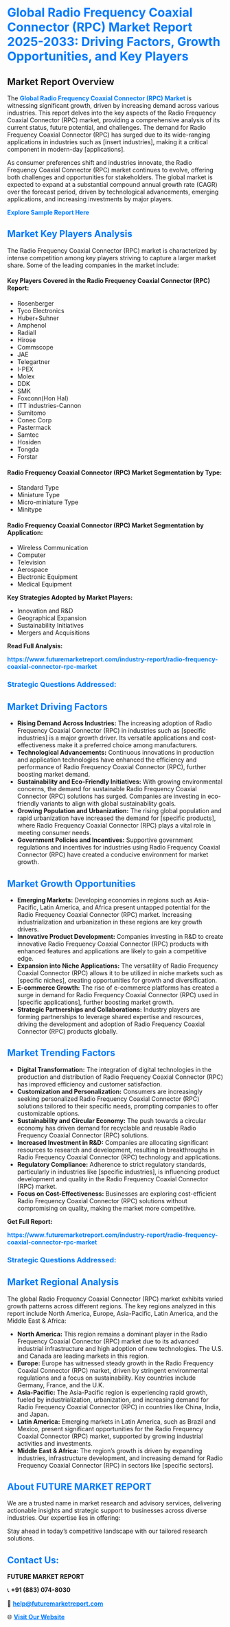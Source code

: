 <h1 style="color: #007BFF;">Global Radio Frequency Coaxial Connector (RPC) Market Report 2025-2033: Driving Factors, Growth Opportunities, and Key Players</h1>

<section id="overview">
<h2>Market Report Overview</h2>
<p>The <a href="https://www.futuremarketreport.com/industry-report/radio-frequency-coaxial-connector-rpc-market" style="color: #007BFF; text-decoration: none;"><strong>Global Radio Frequency Coaxial Connector (RPC) Market</strong></a> is witnessing significant growth, driven by increasing demand across various industries. This report delves into the key aspects of the Radio Frequency Coaxial Connector (RPC) market, providing a comprehensive analysis of its current status, future potential, and challenges. The demand for Radio Frequency Coaxial Connector (RPC) has surged due to its wide-ranging applications in industries such as [insert industries], making it a critical component in modern-day [applications].</p>
<p>As consumer preferences shift and industries innovate, the Radio Frequency Coaxial Connector (RPC) market continues to evolve, offering both challenges and opportunities for stakeholders. The global market is expected to expand at a substantial compound annual growth rate (CAGR) over the forecast period, driven by technological advancements, emerging applications, and increasing investments by major players.</p>
</section>

<section id="overview">
<p><a href="https://www.futuremarketreport.com/request-sample/reportId=40836" style="color: #007BFF; text-decoration: none;"><strong>Explore Sample Report Here</strong></a></p>
</section>

<section id="key-players">
<h2 style="color: #007BFF;">Market Key Players Analysis</h2>
<p>The Radio Frequency Coaxial Connector (RPC) market is characterized by intense competition among key players striving to capture a larger market share. Some of the leading companies in the market include:</p>
<h4>Key Players Covered in the Radio Frequency Coaxial Connector (RPC) Report:</h4>
<ul><li>Rosenberger</li><li>Tyco Electronics</li><li>Huber+Suhner</li><li>Amphenol</li><li>Radiall</li><li>Hirose</li><li>Commscope</li><li>JAE</li><li>Telegartner</li><li>I-PEX</li><li>Molex</li><li>DDK</li><li>SMK</li><li>Foxconn(Hon Hal)</li><li>ITT industries-Cannon</li><li>Sumitomo</li><li>Conec Corp</li><li>Pastermack</li><li>Samtec</li><li>Hosiden</li><li>Tongda</li><li>Forstar</li></ul>
<h4>Radio Frequency Coaxial Connector (RPC) Market Segmentation by Type:</h4>
<ul><li>Standard Type</li><li>Miniature Type</li><li>Micro-miniature Type</li><li>Minitype</li></ul>

<h4>Radio Frequency Coaxial Connector (RPC) Market Segmentation by Application:</h4>
<ul><li>Wireless Communication</li><li>Computer</li><li>Television</li><li>Aerospace</li><li>Electronic Equipment</li><li>Medical Equipment</li></ul>
<p><strong>Key Strategies Adopted by Market Players:</strong></p>
<ul>
<li>Innovation and R&D</li>
<li>Geographical Expansion</li>
<li>Sustainability Initiatives</li>
<li>Mergers and Acquisitions</li>
</ul>
</section>

<section>
<p><strong>Read Full Analysis: </strong></p><a href="https://www.futuremarketreport.com/industry-report/radio-frequency-coaxial-connector-rpc-market" style="color: #007BFF; text-decoration: none;"><strong>https://www.futuremarketreport.com/industry-report/radio-frequency-coaxial-connector-rpc-market</strong></a>
<h3 style="color: #007BFF;">Strategic Questions Addressed:</h3>
</section>

<section id="driving-factors">
<h2 style="color: #007BFF;">Market Driving Factors</h2>
<ul>
<li><strong>Rising Demand Across Industries:</strong> The increasing adoption of Radio Frequency Coaxial Connector (RPC) in industries such as [specific industries] is a major growth driver. Its versatile applications and cost-effectiveness make it a preferred choice among manufacturers.</li>
<li><strong>Technological Advancements:</strong> Continuous innovations in production and application technologies have enhanced the efficiency and performance of Radio Frequency Coaxial Connector (RPC), further boosting market demand.</li>
<li><strong>Sustainability and Eco-Friendly Initiatives:</strong> With growing environmental concerns, the demand for sustainable Radio Frequency Coaxial Connector (RPC) solutions has surged. Companies are investing in eco-friendly variants to align with global sustainability goals.</li>
<li><strong>Growing Population and Urbanization:</strong> The rising global population and rapid urbanization have increased the demand for [specific products], where Radio Frequency Coaxial Connector (RPC) plays a vital role in meeting consumer needs.</li>
<li><strong>Government Policies and Incentives:</strong> Supportive government regulations and incentives for industries using Radio Frequency Coaxial Connector (RPC) have created a conducive environment for market growth.</li>
</ul>
</section>

<section id="growth-opportunities">
<h2 style="color: #007BFF;">Market Growth Opportunities</h2>
<ul>
<li><strong>Emerging Markets:</strong> Developing economies in regions such as Asia-Pacific, Latin America, and Africa present untapped potential for the Radio Frequency Coaxial Connector (RPC) market. Increasing industrialization and urbanization in these regions are key growth drivers.</li>
<li><strong>Innovative Product Development:</strong> Companies investing in R&D to create innovative Radio Frequency Coaxial Connector (RPC) products with enhanced features and applications are likely to gain a competitive edge.</li>
<li><strong>Expansion into Niche Applications:</strong> The versatility of Radio Frequency Coaxial Connector (RPC) allows it to be utilized in niche markets such as [specific niches], creating opportunities for growth and diversification.</li>
<li><strong>E-commerce Growth:</strong> The rise of e-commerce platforms has created a surge in demand for Radio Frequency Coaxial Connector (RPC) used in [specific applications], further boosting market growth.</li>
<li><strong>Strategic Partnerships and Collaborations:</strong> Industry players are forming partnerships to leverage shared expertise and resources, driving the development and adoption of Radio Frequency Coaxial Connector (RPC) products globally.</li>
</ul>
</section>

<section id="trending-factors">
<h2 style="color: #007BFF;">Market Trending Factors</h2>
<ul>
<li><strong>Digital Transformation:</strong> The integration of digital technologies in the production and distribution of Radio Frequency Coaxial Connector (RPC) has improved efficiency and customer satisfaction.</li>
<li><strong>Customization and Personalization:</strong> Consumers are increasingly seeking personalized Radio Frequency Coaxial Connector (RPC) solutions tailored to their specific needs, prompting companies to offer customizable options.</li>
<li><strong>Sustainability and Circular Economy:</strong> The push towards a circular economy has driven demand for recyclable and reusable Radio Frequency Coaxial Connector (RPC) solutions.</li>
<li><strong>Increased Investment in R&D:</strong> Companies are allocating significant resources to research and development, resulting in breakthroughs in Radio Frequency Coaxial Connector (RPC) technology and applications.</li>
<li><strong>Regulatory Compliance:</strong> Adherence to strict regulatory standards, particularly in industries like [specific industries], is influencing product development and quality in the Radio Frequency Coaxial Connector (RPC) market.</li>
<li><strong>Focus on Cost-Effectiveness:</strong> Businesses are exploring cost-efficient Radio Frequency Coaxial Connector (RPC) solutions without compromising on quality, making the market more competitive.</li>
</ul>
</section>

<section>
<p><strong>Get Full Report: </strong></p><a href="https://www.futuremarketreport.com/industry-report/radio-frequency-coaxial-connector-rpc-market" style="color: #007BFF; text-decoration: none;"><strong>https://www.futuremarketreport.com/industry-report/radio-frequency-coaxial-connector-rpc-market</strong></a>
<h3 style="color: #007BFF;">Strategic Questions Addressed:</h3>
</section>


<section id="regional-analysis">
<h2 style="color: #007BFF;">Market Regional Analysis</h2>
<p>The global Radio Frequency Coaxial Connector (RPC) market exhibits varied growth patterns across different regions. The key regions analyzed in this report include North America, Europe, Asia-Pacific, Latin America, and the Middle East & Africa:</p>
<ul>
<li><strong>North America:</strong> This region remains a dominant player in the Radio Frequency Coaxial Connector (RPC) market due to its advanced industrial infrastructure and high adoption of new technologies. The U.S. and Canada are leading markets in this region.</li>
<li><strong>Europe:</strong> Europe has witnessed steady growth in the Radio Frequency Coaxial Connector (RPC) market, driven by stringent environmental regulations and a focus on sustainability. Key countries include Germany, France, and the U.K.</li>
<li><strong>Asia-Pacific:</strong> The Asia-Pacific region is experiencing rapid growth, fueled by industrialization, urbanization, and increasing demand for Radio Frequency Coaxial Connector (RPC) in countries like China, India, and Japan.</li>
<li><strong>Latin America:</strong> Emerging markets in Latin America, such as Brazil and Mexico, present significant opportunities for the Radio Frequency Coaxial Connector (RPC) market, supported by growing industrial activities and investments.</li>
<li><strong>Middle East & Africa:</strong> The region’s growth is driven by expanding industries, infrastructure development, and increasing demand for Radio Frequency Coaxial Connector (RPC) in sectors like [specific sectors].</li>
</ul>
</section>

<footer>
<h2 style="color: #007BFF;">About FUTURE MARKET REPORT</h2>
<p>We are a trusted name in market research and advisory services, delivering actionable insights and strategic support to businesses across diverse industries. Our expertise lies in offering:</p>

<p>Stay ahead in today’s competitive landscape with our tailored research solutions.</p>

<h2 style="color: #007BFF;">Contact Us:</h2>
<p><strong>FUTURE MARKET REPORT</strong></p>
<p>📞 <strong>+91 (883) 074-8030</strong></p>
<p>📧 <strong><a href="mailto:help@futuremarketreport.com" style="color: #007BFF;">help@futuremarketreport.com</a></strong></p>
<p>🌐 <strong><a href="https://www.futuremarketreport.com/" style="color: #007BFF;">Visit Our Website</a></strong></p>
</footer>
